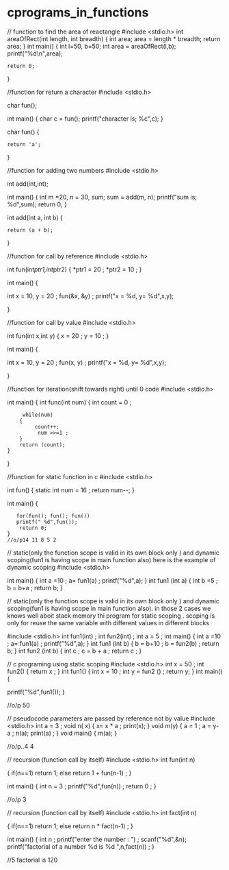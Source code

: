 # cprograms_in_functions



// function to find the area of reactangle
#include <stdio.h>
int areaOfRect(int length, int breadth)
{
    int area;
    area = length * breadth;
    return area;
}
int main()
{
 int l=50, b=50;
 int area = areaOfRect(l,b);
    printf("%d\n",area);

    return 0;
}



//function for return a character
#include <stdio.h>

char fun();

int main()
{
 char c = fun();
 printf("character is; %c",c);
}

   char fun()
   {

    return 'a';
}

//function for adding two numbers
#include <stdio.h>

int add(int,int);

int main()
{
 int m =20, n = 30, sum;
 sum = add(m, n);
 printf("sum is; %d",sum);
 return 0;
}

   int add(int a, int b)
   {

    return (a + b);
}




//function for call by reference
#include <stdio.h>

int fun(int*ptr1,int*ptr2)
{
    *ptr1 = 20 ; 
    *ptr2 = 10 ;
}

int main()
{
    
 int x = 10, y = 20 ;
fun(&x, &y) ;
printf("x = %d, y= %d",x,y);

}




//function for call by value
#include <stdio.h>

int fun(int x,int y)
{
    x = 20 ; 
    y = 10 ;
}

int main()
{
    
 int x = 10, y = 20 ;
fun(x, y) ;
printf("x = %d, y= %d",x,y);

}




//function for iteration(shift towards right) until 0 code
#include <stdio.h>

int main()
{
    int func(int num)
    {
         int count = 0 ;
          
         while(num)
        { 
             count++;
              num >>=1 ; 
        }
        return (count);
    }
}


//function for static function in c
#include <stdio.h>

 int fun()
    {
        static int num = 16 ;
        return num--;
    }
       
int main()
{
      
       for(fun(); fun(); fun())
       printf(" %d",fun());
        return 0;
    }
    //o/p14 11 8 5 2






 // static(only the function scope is valid in its own block only ) and dynamic scoping(fun1 is having scope in main function also) here is the example of dynamic scoping 
#include <stdio.h>

int main() 
    {
      int a =10 ; 
         a= fun1(a) ;
        printf("%d",a);
    }
int fun1 (int a)
              {
                int b =5 ;
                b = b+a ;
                return b;
             }






// static(only the function scope is valid in its own block only ) and dynamic scoping(fun1 is having scope in main function also). in those 2 cases we knows well aboit stack memory thi program for static scoping . scoping is only for reuse the same variable with different values in different blocks

#include <stdio.h>
int fun1(int) ;
int fun2(int) ;
int a = 5 ;
int main() 
    {
      int a =10 ; 
         a= fun1(a) ;
        printf("%d",a);
    }
int fun1 (int b)
              {
                b = b+10 ;
                b = fun2(b) ;
                return b;
             }
int fun2 (int b)
                {
                    int c ;
                    c = b + a ; 
                    return c ;
                }





// c programing using static scoping 
#include <stdio.h>
int x = 50 ;
int fun2()
{
    return x ;
}
int fun1()
{
    int x = 10 ;
    int y = fun2 () ;
    return y;
}
int main()
{
  
printf("%d",fun1());
}

//o/p 50






// pseudocode parameters are passed by reference not by value
#include <stdio.h>
int a = 3 ;
void n( x)
{
     x= x * a ;
     print(x);
}
void m(y) 
{
   a = 1 ;
   a = y- a ;
   n(a);
   print(a) ;
}
void main()
{
m(a);
}

//o/p..4 4





// recursion (function call by itself)
#include <stdio.h>
int fun(int n)

{
     if(n==1)
     return 1;
     else
     return 1 + fun(n-1) ;
}

int main()
{
int n = 3 ;
printf("%d",fun(n)) ;
return 0 ;
}

//o/p 3






// recursion (function call by itself)
#include <stdio.h>
int fact(int n)

{
     if(n==1)
     return 1;
     else
     return n * fact(n-1) ;
}

int main()
{
int n ;
printf("enter the number : ") ;
scanf("%d",&n);
printf("factorial of a number %d is %d ",n,fact(n)) ;
}

//5 factorial is 120

